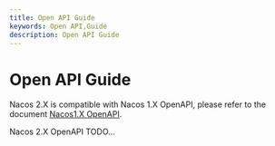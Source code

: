 ```yaml
---
title: Open API Guide
keywords: Open API,Guide
description: Open API Guide
---
```


# Open API Guide

Nacos 2.X is compatible with Nacos 1.X OpenAPI, please refer to the document [Nacos1.X OpenAPI](../../../open-api.md).

Nacos 2.X OpenAPI TODO...
